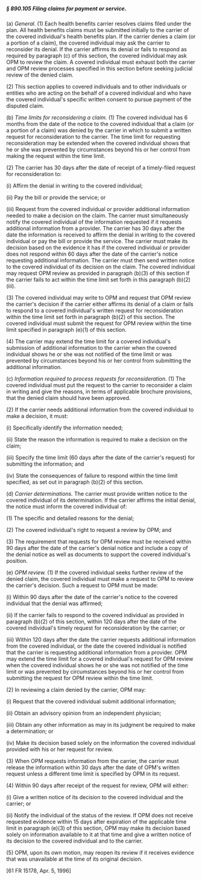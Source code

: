 ##### § 890.105 Filing claims for payment or service. #####

(a) *General.* (1) Each health benefits carrier resolves claims filed under the plan. All health benefits claims must be submitted initially to the carrier of the covered individual's health benefits plan. If the carrier denies a claim (or a portion of a claim), the covered individual may ask the carrier to reconsider its denial. If the carrier affirms its denial or fails to respond as required by paragraph (c) of this section, the covered individual may ask OPM to review the claim. A covered individual must exhaust both the carrier and OPM review processes specified in this section before seeking judicial review of the denied claim.

(2) This section applies to covered individuals and to other individuals or entities who are acting on the behalf of a covered individual and who have the covered individual's specific written consent to pursue payment of the disputed claim.

(b) *Time limits for reconsidering a claim.* (1) The covered individual has 6 months from the date of the notice to the covered individual that a claim (or a portion of a claim) was denied by the carrier in which to submit a written request for reconsideration to the carrier. The time limit for requesting reconsideration may be extended when the covered individual shows that he or she was prevented by circumstances beyond his or her control from making the request within the time limit.

(2) The carrier has 30 days after the date of receipt of a timely-filed request for reconsideration to:

(i) Affirm the denial in writing to the covered individual;

(ii) Pay the bill or provide the service; or

(iii) Request from the covered individual or provider additional information needed to make a decision on the claim. The carrier must simultaneously notify the covered individual of the information requested if it requests additional information from a provider. The carrier has 30 days after the date the information is received to affirm the denial in writing to the covered individual or pay the bill or provide the service. The carrier must make its decision based on the evidence it has if the covered individual or provider does not respond within 60 days after the date of the carrier's notice requesting additional information. The carrier must then send written notice to the covered individual of its decision on the claim. The covered individual may request OPM review as provided in paragraph (b)(3) of this section if the carrier fails to act within the time limit set forth in this paragraph (b)(2)(iii).

(3) The covered individual may write to OPM and request that OPM review the carrier's decision if the carrier either affirms its denial of a claim or fails to respond to a covered individual's written request for reconsideration within the time limit set forth in paragraph (b)(2) of this section. The covered individual must submit the request for OPM review within the time limit specified in paragraph (e)(1) of this section.

(4) The carrier may extend the time limit for a covered individual's submission of additional information to the carrier when the covered individual shows he or she was not notified of the time limit or was prevented by circumstances beyond his or her control from submitting the additional information.

(c) *Information required to process requests for reconsideration.* (1) The covered individual must put the request to the carrier to reconsider a claim in writing and give the reasons, in terms of applicable brochure provisions, that the denied claim should have been approved.

(2) If the carrier needs additional information from the covered individual to make a decision, it must:

(i) Specifically identify the information needed;

(ii) State the reason the information is required to make a decision on the claim;

(iii) Specify the time limit (60 days after the date of the carrier's request) for submitting the information; and

(iv) State the consequences of failure to respond within the time limit specified, as set out in paragraph (b)(2) of this section.

(d) *Carrier determinations.* The carrier must provide written notice to the covered individual of its determination. If the carrier affirms the initial denial, the notice must inform the covered individual of:

(1) The specific and detailed reasons for the denial;

(2) The covered individual's right to request a review by OPM; and

(3) The requirement that requests for OPM review must be received within 90 days after the date of the carrier's denial notice and include a copy of the denial notice as well as documents to support the covered individual's position.

(e) *OPM review.* (1) If the covered individual seeks further review of the denied claim, the covered individual must make a request to OPM to review the carrier's decision. Such a request to OPM must be made:

(i) Within 90 days after the date of the carrier's notice to the covered individual that the denial was affirmed;

(ii) If the carrier fails to respond to the covered individual as provided in paragraph (b)(2) of this section, within 120 days after the date of the covered individual's timely request for reconsideration by the carrier; or

(iii) Within 120 days after the date the carrier requests additional information from the covered individual, or the date the covered individual is notified that the carrier is requesting additional information from a provider. OPM may extend the time limit for a covered individual's request for OPM review when the covered individual shows he or she was not notified of the time limit or was prevented by circumstances beyond his or her control from submitting the request for OPM review within the time limit.

(2) In reviewing a claim denied by the carrier, OPM may:

(i) Request that the covered individual submit additional information;

(ii) Obtain an advisory opinion from an independent physician;

(iii) Obtain any other information as may in its judgment be required to make a determination; or

(iv) Make its decision based solely on the information the covered individual provided with his or her request for review.

(3) When OPM requests information from the carrier, the carrier must release the information within 30 days after the date of OPM's written request unless a different time limit is specified by OPM in its request.

(4) Within 90 days after receipt of the request for review, OPM will either:

(i) Give a written notice of its decision to the covered individual and the carrier; or

(ii) Notify the individual of the status of the review. If OPM does not receive requested evidence within 15 days after expiration of the applicable time limit in paragraph (e)(3) of this section, OPM may make its decision based solely on information available to it at that time and give a written notice of its decision to the covered individual and to the carrier.

(5) OPM, upon its own motion, may reopen its review if it receives evidence that was unavailable at the time of its original decision.

[61 FR 15178, Apr. 5, 1996]